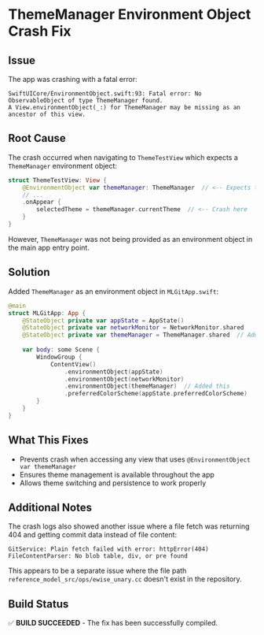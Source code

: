 # ThemeManager Environment Object Crash Fix

## Issue
The app was crashing with a fatal error:
```
SwiftUICore/EnvironmentObject.swift:93: Fatal error: No ObservableObject of type ThemeManager found. 
A View.environmentObject(_:) for ThemeManager may be missing as an ancestor of this view.
```

## Root Cause
The crash occurred when navigating to `ThemeTestView` which expects a `ThemeManager` environment object:

```swift
struct ThemeTestView: View {
    @EnvironmentObject var themeManager: ThemeManager  // <-- Expects this
    // ...
    .onAppear {
        selectedTheme = themeManager.currentTheme  // <-- Crash here
    }
}
```

However, `ThemeManager` was not being provided as an environment object in the main app entry point.

## Solution
Added `ThemeManager` as an environment object in `MLGitApp.swift`:

```swift
@main
struct MLGitApp: App {
    @StateObject private var appState = AppState()
    @StateObject private var networkMonitor = NetworkMonitor.shared
    @StateObject private var themeManager = ThemeManager.shared  // Added this
    
    var body: some Scene {
        WindowGroup {
            ContentView()
                .environmentObject(appState)
                .environmentObject(networkMonitor)
                .environmentObject(themeManager)  // Added this
                .preferredColorScheme(appState.preferredColorScheme)
        }
    }
}
```

## What This Fixes
- Prevents crash when accessing any view that uses `@EnvironmentObject var themeManager`
- Ensures theme management is available throughout the app
- Allows theme switching and persistence to work properly

## Additional Notes
The crash logs also showed another issue where a file fetch was returning 404 and getting commit data instead of file content:
```
GitService: Plain fetch failed with error: httpError(404)
FileContentParser: No blob table, div, or pre found
```

This appears to be a separate issue where the file path `reference_model_src/ops/ewise_unary.cc` doesn't exist in the repository.

## Build Status
✅ **BUILD SUCCEEDED** - The fix has been successfully compiled.